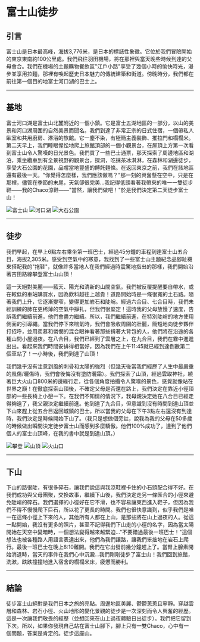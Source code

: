 # 富士山徒步

## 引言

富士山是日本最高峰，海拔3,776米，是日本的標誌性象徵。它位於我們冒險開始的東京東南約100公里處。我們飛往羽田機場，將在那裡與當天晚些時候到達的父母會合。我們在機場的主題購物餐飲區"江戶小路"享受了幾個小時的愉快時光，漫步並享用拉麵，那裡有喚起歷史日本魅力的傳統建築和街道。傍晚時分，我們都在前往第一個目的地富士河口湖的巴士上。

---

## 基地

富士河口湖是富士山北麓附近的一個小鎮。它是富士五湖地區的一部分，以山的美景和河口湖周圍的自然美景而聞名。我們到達了非常正宗的日式住宿，一個帶私人臥室和共用廚房、淋浴的旅館。它一塵不染，有極簡主義裝飾、推拉門和榻榻米。第二天早上，我們睡眼惺忪地爬上旅館頂部的一個小觀景台，在屋頂上方第一次看到富士山令人驚嘆的日光景色。我們買了一些巴士通票，那天探索了周邊地區和湖泊，乘坐纜車到有全景視野的觀景台，探洞，吃抹茶冰淇淋，在森林和湖邊徒步，享受大石公園的花園，品嚐當地豐盛的餺飥麵條。在返回東京之前，我們在該地區還有最後一天。"你覺得怎麼樣，我們應該做嗎？"那一刻的興奮懸在空中，只是在那裡，儘管在季節的末尾，天氣卻很完美...我記得低頭看著我帶來的唯一一雙徒步鞋——我的Chaco涼鞋——"當然，讓我們做吧！"於是我們決定第二天徒步富士山！

![富士山](https://twotrekkers.nyc3.cdn.digitaloceanspaces.com/media/multipart-uploads/Base_1.svg)  ![河口湖](https://twotrekkers.nyc3.cdn.digitaloceanspaces.com/media/multipart-uploads/Base_2.svg) ![大石公園](https://twotrekkers.nyc3.cdn.digitaloceanspaces.com/media/multipart-uploads/Base_3.svg) 

---

## 徒步

我們早起，在早上6點左右乘坐第一班巴士，經過45分鐘的車程到達富士山五合目，海拔2,305米。感受到空氣中的寒意，我找到了一些富士山主題紀念品腳趾襪來搭配我的"拖鞋"，就像許多當地人在我們經過時震驚地指出的那樣，我們開始沿著吉田路線攀登富士山山頂！

這一天絕對美麗——藍天、陽光和清新的山間空氣。我們被反覆提醒要自帶水，或在較低的車站購買水，因為飲料越往上越貴！道路開始時是一條很寬的土石路。隨著我們上升，它逐漸變窄，變得更加岩石和陡峭。經過六合目、七合目時，我們未經訓練的肺在更稀薄的空氣中掙扎，但我們很堅定！這時我的父母放慢了速度，告訴我們繼續前進，他們會盡力繼續。所以，我們繼續前進，在特別陡峭的地方使用側面的引導繩。當我們停下來喘氣時，我們會吸收周圍的壯麗，簡短地向徒步夥伴打招呼，並用羨慕和憐憫的混合眼神看著那些揹著大背包的人，他們將在沿途的各種山間小屋過夜。在八合目，我們已經到了雲層之上，在九合目，我們在霧中進進出出。看起來我們時間安排得相當好，因為我們在上午11:45就已經到達倒數第二個車站了！一小時後，我們到達了山頂！

我們幾乎沒有注意到風的刺骨和太陽的強烈（但幾天後當我們經歷了人生中最嚴重的風傷/曬傷時，我們會後悔沒有塗防曬霜）。我們探索了山頂，經過雲取神社，繞著巨大火山口800米的邊緣行走，從各個角度拍攝令人驚嘆的景色，感覺就像站在世界之巔！在徹底探索山頂後，不確定父母是否還在路上，我們決定在靠近小徑頂部的一些長椅上小憩一下。在我們不知情的情況下，我母親決定她在八合目已經走得夠遠了，我父親決定繼續前進。他到達了九合目，但意識到沒有時間到達山頂並下山來趕上從五合目返回城鎮的巴士。所以當我的父母在下午3點左右還沒有到達時，我們決定是時候開始下山了。（我只是想做個旁註，說我為我的父母在50多歲的時候做出瞬間決定徒步富士山而感到多麼驕傲。他們100%成功了，達到了他們個人的富士山頂峰，在我的書中就是到達山頂。）

![攀登](https://twotrekkers.nyc3.cdn.digitaloceanspaces.com/media/multipart-uploads/Hike_1.svg)  ![山頂](https://twotrekkers.nyc3.cdn.digitaloceanspaces.com/media/multipart-uploads/hike_2.svg) ![火山口](https://twotrekkers.nyc3.cdn.digitaloceanspaces.com/media/multipart-uploads/Hike_3.svg) 

---

## 下山

下山的路很陡，有很多碎石，讓我們說這與我涼鞋裡卡住的小石頭配合得不好。在我們成功與父母團聚，交換故事，繼續下山後，我們決定走另一條匯合的小徑來避免陡峭的碎石。我們選擇的小徑好在它不滑，也不容易讓東西進入鞋子，但因為我們不得不慢慢爬下巨石，所以花了更長的時間。我們也很快意識到，似乎我們是唯一在這條小徑上下來的人，其他所有人都在上山，是那些將在山上過夜的人。從這一點開始，我沒有更多的照片，甚至不記得我們下山走的小徑的名字，因為當太陽開始在天空中變暗時，一個想法變得越來越緊迫..."不要錯過最後一班巴士！"這個想法也被各種路人用語言表達出來，他們為我們讓路，讓我們笨拙地在岩石上爬行。最後一班巴士在晚上8:10離開。我們在它出發前幾分鐘趕上了。當腎上腺素開始消退時，當天的事件在我們心中沉澱...我們剛剛徒步了富士山！我們回到旅館，洗漱，跌跌撞撞地進入宿舍的榻榻米床，疲憊而勝利。

---

## 結論

徒步富士山絕對是我們日本之旅的亮點。周邊地區美麗、鬱鬱蔥蔥且寧靜。穿越雲層和森林、岩石小徑、火山地形的變化景觀的徒步是一次深刻而令人興奮的經歷。這是一次讓我們敬畏的經歷（並想回來在山上過夜體驗日出徒步）。我們把它留到下次。所以，如果你發現自己站在富士山腳下，腳上只有一雙Chaco，心中有一個問題，答案是肯定的。徒步這座山。
